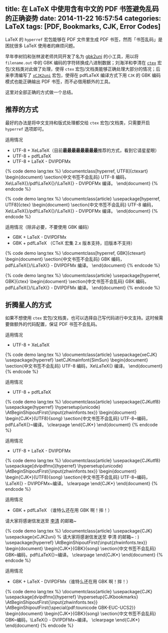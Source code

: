 title: 在 LaTeX 中使用含有中文的 PDF 书签避免乱码的正确姿势
date: 2014-11-22 16:57:54
categories: LaTeX
tags: [PDF, Bookmarks, CJK, Error Codes]
---

LaTeX 的 `hyperref` 宏包能够在 PDF 文件里生成 PDF 书签，然而「书签乱码」是困扰很多 LaTeX 使用者的麻烦问题。

早年李树钧和张林波老师共同开发了名为 [gbk2uni][dlgbk2uni] 的小工具，用以将 `filename.out` 中的 GBK 编码的字符转换成八进制数据；刘海洋和李清在 [`ctex`][ctex-kit] 宏包/文档类对此做了处理，使得 `ctex` 宏包/文档类能够正确处理大部分的情况；后来李清编写了 [`xCJK2uni`][ctan-xcjk2uni] 宏包，使得在 pdfLaTeX 编译方式下用 `CJK` 的 GBK 编码模式也能正确输出 PDF 书签，而不必借用额外的工具。

这里对全部正确的方式做一个总结。

<!--more-->

## 推荐的方式

最好的办法是将中文支持和版式处理都交给 `ctex` 宏包/文档类，只需要开启 `hyperref` 选项即可。

适用情况

* UTF-8 + XeLaTeX（目前**最最最最最最最最**推荐的方式，看到它请星星眼）
* UTF-8 + pdfLaTeX
* UTF-8 + LaTeX - DVIPDFMx

{% code demo lang:tex %}
\documentclass[hyperref, UTF8]{ctexart}
\begin{document}
\section{中文书签不会乱码}
UTF-8 编码，Xe\LaTeX{}/pdf\LaTeX{}/\LaTeX{} - DVIPDFMx 编译。
\end{document}
{% endcode %}

{% code demo lang:tex %}
\documentclass{article}
\usepackage[hyperref, UTF8]{ctex}
\begin{document}
\section{中文书签不会乱码}
UTF-8 编码，Xe\LaTeX{}/pdf\LaTeX{}/\LaTeX{} - DVIPDFMx 编译。
\end{document}
{% endcode %}

适用情况（除非必要，不要使用 GBK 编码）

* GBK + LaTeX - DVIPDFMx
* GBK + pdfLaTeX （CTeX 宏集 2.x 版本支持，旧版本不支持）

{% code demo lang:tex %}
\documentclass[hyperref, GBK]{ctexart}
\begin{document}
\section{中文书签不会乱码}
GBK 编码，pdf\LaTeX{}/\LaTeX{} - DVIPDFMx 编译。
\end{document}
{% endcode %}

{% code demo lang:tex %}
\documentclass{article}
\usepackage[hyperref, GBK]{ctex}
\begin{document}
\section{中文书签不会乱码}
GBK 编码，pdf\LaTeX{}/\LaTeX{} - DVIPDFMx 编译。
\end{document}
{% endcode %}

## 折腾星人的方式

如果不想使用 `ctex` 宏包/文档类，也可以选择自己写代码进行中文支持。这时候需要做额外的代码配置，保证 PDF 书签不会乱码。

适用情况

* UTF-8 + XeLaTeX

{% code demo lang:tex %}
\documentclass{article}
\usepackage{xeCJK}
\usepackage{hyperref}
\setCJKmainfont{SimSun}
\begin{document}
\section{中文书签不会乱码}
UTF-8 编码，Xe\LaTeX{} 编译。
\end{document}
{% endcode %}

适用情况

* UTF-8 + pdfLaTeX

{% code demo lang:tex %}
\documentclass{article}
\usepackage{CJKutf8}
\usepackage{hyperref}
\hypersetup{unicode}
\AtBeginShipoutFirst{\input{zhwinfonts.tex}}
\begin{document}
\begin{CJK*}{UTF8}{song}
\section{中文书签不会乱码}
UTF-8~编码，pdf\LaTeX{}~编译。
\clearpage
\end{CJK*}
\end{document}
{% endcode %}

适用情况

* UTF-8 + LaTeX - DVIPDFMx

{% code demo lang:tex %}
\documentclass{article}
\usepackage{CJKutf8}
\usepackage[dvipdfmx]{hyperref}
\hypersetup{unicode}
\AtBeginShipoutFirst{\input{zhwinfonts.tex}}
\begin{document}
\begin{CJK*}{UTF8}{song}
\section{中文书签不会乱码}
UTF-8~编码，\LaTeX{} - DVIPDFMx~编译。
\clearpage
\end{CJK*}
\end{document}
{% endcode %}

适用情况

* GBK + pdfLaTeX （谁特么还在用 GBK 啊！摔！）

请大家将感谢信发送至 [李清][liqing] 的邮箱~

{% code demo lang:tex %}
\documentclass{article}
\usepackage{CJK}
\usepackage{xCJK2uni} % 请大家将感谢信发送至 李清 的邮箱~ : )
\usepackage{hyperref}
\AtBeginShipoutFirst{\input{zhwinfonts.tex}}
\begin{document}
\begin{CJK*}{GBK}{song}
\section{中文书签不会乱码}
GBK~编码，pdf\LaTeX{}~编译。
\clearpage
\end{CJK*}
\end{document}
{% endcode %}

适用情况

* GBK + LaTeX - DVIPDFMx（谁特么还在用 GBK 啊！摔！）

{% code demo lang:tex %}
\documentclass{article}
\usepackage{CJK}
\usepackage[dvipdfmx]{hyperref}
\hypersetup{CJKbookmarks}
\AtBeginShipoutFirst{\input{zhwinfonts.tex}}
\AtBeginShipoutFirst{\special{pdf:tounicode GBK-EUC-UCS2}}
\begin{document}
\begin{CJK*}{GBK}{song}
\section{中文书签不会乱码}
GBK~编码，\LaTeX{} - DVIPDFMx~编译。
\clearpage
\end{CJK*}
\end{document}
{% endcode %}




[dlgbk2uni]: http://www.hooklee.com/tex/gbk2uni.zip
[ctex-kit]: https://code.google.com/p/ctex-kit/
[ctan-xcjk2uni]: http://www.ctan.org/pkg/xcjk2uni
[liqing]: http://www.zhihu.com/people/qinglee
